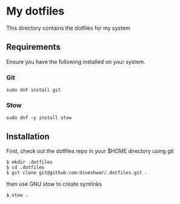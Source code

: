# My dotfiles

This directory contains the dotfiles for my system

## Requirements

Ensure you have the following installed on your system.

### Git

```
sudo dnf install git
```

### Stow

```
sudo dnf -y install stow
```

## Installation

First, check out the dotfiles repo in your $HOME directory using git

```
$ mkdir .dotfiles
$ cd .dotfiles
$ git clone git@github.com:dineshwar/.dotfiles.git .
```
then use GNU stow to create symlinks

```
$ stow .
```
